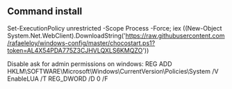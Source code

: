 ## Command install

Set-ExecutionPolicy unrestricted -Scope Process -Force; iex ((New-Object System.Net.WebClient).DownloadString('https://raw.githubusercontent.com/rafaeleloy/windows-config/master/chocostart.ps1?token=AL4X54PDA775Z3CJHVLQXLS6KMQZO'))

Disable ask for admin permissions on windows:
REG ADD HKLM\SOFTWARE\Microsoft\Windows\CurrentVersion\Policies\System /V EnableLUA /T REG_DWORD /D 0 /F
